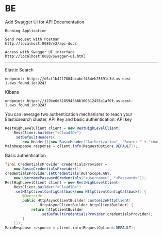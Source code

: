 # BE



Add Swagger UI for API Documentation

    Running Application

    Send requset with Postman
    http://localhost:8080/v2/api-docs 

    Access with Swagger UI interface
    http://localhost:8080/swagger-ui.html

****
Elastic Search 

    endpoint: https://d6cf1b4217804bcabcf434eb25691c3d.us-east-1.aws.found.io:9243

Kibana 

    endpoint: https://129be6d310594568b160812455e1af0f.us-east-1.aws.found.io:9243


You can leverage two authentication mechanisms to reach your Elasticsearch cluster, API Key and basic authentication:
API key
```java
RestHighLevelClient client = new RestHighLevelClient(
    RestClient.builder("<CloudID>")
    .setDefaultHeaders(
        new Header[]{new BasicHeader("Authorization", "Bearer " + "<base64-encoded-APIKey>")});
MainResponse response = client.info(RequestOptions.DEFAULT));
```

Basic authentication
```java
final CredentialsProvider credentialsProvider =
    new BasicCredentialsProvider();
credentialsProvider.setCredentials(AuthScope.ANY,
    new UsernamePasswordCredentials("<Username>", "<Password>"));
RestHighLevelClient client = new RestHighLevelClient(
    RestClient.builder("<CloudID>")
    .setHttpClientConfigCallback(new HttpClientConfigCallback() {
        @Override
        public HttpAsyncClientBuilder customizeHttpClient(
                HttpAsyncClientBuilder httpClientBuilder) {
            return httpClientBuilder
                .setDefaultCredentialsProvider(credentialsProvider);
        }
    }));
MainResponse response = client.info(RequestOptions.DEFAULT);
```
